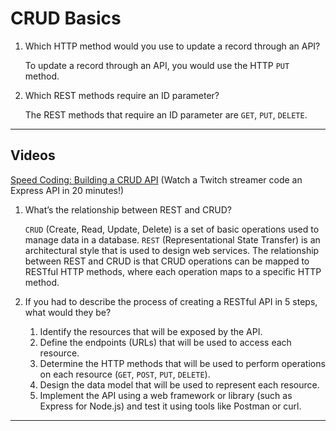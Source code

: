 # CRUD Basics

1. Which HTTP method would you use to update a record through an API?

    To update a record through an API, you would use the HTTP `PUT` method. 

2. Which REST methods require an ID parameter?

    The REST methods that require an ID parameter are `GET`, `PUT`, `DELETE`. 

***

## Videos
[Speed Coding: Building a CRUD API](https://www.youtube.com/watch?v=EzNcBhSv1Wo) (Watch a Twitch streamer code an Express API in 20 minutes!)

1. What’s the relationship between REST and CRUD?

    `CRUD` (Create, Read, Update, Delete) is a set of basic operations used to manage data in a database. `REST` (Representational State Transfer) is an architectural style that is used to design web services. The relationship between REST and CRUD is that CRUD operations can be mapped to RESTful HTTP methods, where each operation maps to a specific HTTP method.

2. If you had to describe the process of creating a RESTful API in 5 steps, what would they be?

    1. Identify the resources that will be exposed by the API.
    2. Define the endpoints (URLs) that will be used to access each resource.
    3. Determine the HTTP methods that will be used to perform operations on each resource (`GET`, `POST`, `PUT`, `DELETE`).
    4. Design the data model that will be used to represent each resource.
    5. Implement the API using a web framework or library (such as Express for Node.js) and test it using tools like Postman or curl.

***

